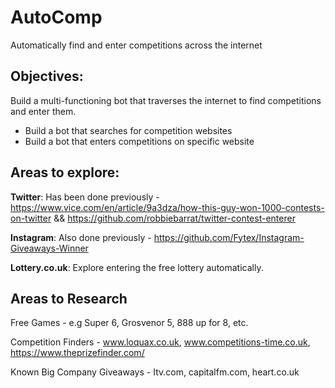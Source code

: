 # AutoComp
Automatically find and enter competitions across the internet

## Objectives:
Build a multi-functioning bot that traverses the internet to find competitions and enter them.
- Build a bot that searches for competition websites
- Build a bot that enters competitions on specific website

## Areas to explore:
<b>Twitter</b>: Has been done previously - https://www.vice.com/en/article/9a3dza/how-this-guy-won-1000-contests-on-twitter && https://github.com/robbiebarrat/twitter-contest-enterer <br>

<b>Instagram</b>: Also done previously - https://github.com/Fytex/Instagram-Giveaways-Winner <br>

<b>Lottery.co.uk</b>: Explore entering the free lottery automatically.

## Areas to Research
Free Games - e.g Super 6, Grosvenor 5, 888 up for 8, etc. <br>

Competition Finders - www.loquax.co.uk, www.competitions-time.co.uk, https://www.theprizefinder.com/ <br>

Known Big Company Giveaways - Itv.com, capitalfm.com, heart.co.uk <br>


